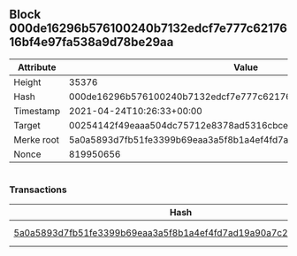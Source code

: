 ## Block 000de16296b576100240b7132edcf7e777c6217616bf4e97fa538a9d78be29aa

Attribute | Value
--- | ---
Height | 35376
Hash | 000de16296b576100240b7132edcf7e777c6217616bf4e97fa538a9d78be29aa
Timestamp | 2021-04-24T10:26:33+00:00
Target | 00254142f49eaaa504dc75712e8378ad5316cbcead634704b3734b6271167cc4
Merke root | 5a0a5893d7fb51fe3399b69eaa3a5f8b1a4ef4fd7ad19a90a7c2a2ba28fcf9bc
Nonce | 819950656

```

```

### Transactions

Hash | Amount
--- | ---
[5a0a5893d7fb51fe3399b69eaa3a5f8b1a4ef4fd7ad19a90a7c2a2ba28fcf9bc](5a0a5893d7fb51fe3399b69eaa3a5f8b1a4ef4fd7ad19a90a7c2a2ba28fcf9bc.md) | 10.00000000 SKEPTI 
